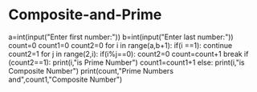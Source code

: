 # Composite-and-Prime
a=int(input("Enter first number:"))
b=int(input("Enter last number:"))
count=0
count1=0
count2=0
for i in range(a,b+1):
    if(i ==1):
        continue
    count2=1
    for j in range(2,i):
        if(i%j==0):
            count2=0
            count=count+1
            break
    if (count2==1):
        print(i,"is Prime Number")
        count1=count1+1
    else:
        print(i,"is Composite Number")
print(count,"Prime Numbers and",count1,"Composite Number")
